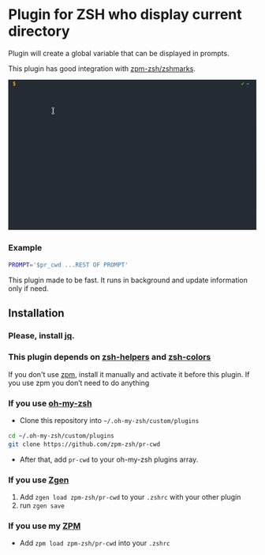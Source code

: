 # Plugin for ZSH who display current directory

Plugin will create a global variable that can be displayed in prompts. 

This plugin has good integration with [zpm-zsh/zshmarks](https://github.com/zpm-zsh/zshmarks).

![Record](record.gif)

### Example

```sh
PROMPT='$pr_cwd ...REST OF PROMPT'
```

This plugin made to be fast. It runs in background and update information only if need.

## Installation

### Please, install [jq](https://stedolan.github.io/jq/).

### This plugin depends on [zsh-helpers](https://github.com/zpm-zsh/helpers) and [zsh-colors](https://github.com/zpm-zsh/colors)

If you don't use [zpm](https://github.com/zpm-zsh/zpm), install it manually and activate it before this plugin. 
If you use zpm you don’t need to do anything

### If you use [oh-my-zsh](https://github.com/robbyrussell/oh-my-zsh)

* Clone this repository into `~/.oh-my-zsh/custom/plugins`

```sh
cd ~/.oh-my-zsh/custom/plugins
git clone https://github.com/zpm-zsh/pr-cwd
```
* After that, add `pr-cwd` to your oh-my-zsh plugins array.

### If you use [Zgen](https://github.com/tarjoilija/zgen)

1. Add `zgen load zpm-zsh/pr-cwd` to your `.zshrc` with your other plugin
2. run `zgen save`

### If you use my [ZPM](https://github.com/zpm-zsh/zpm)

* Add `zpm load zpm-zsh/pr-cwd` into your `.zshrc`

